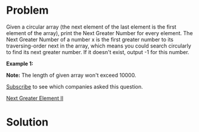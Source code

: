 
# Problem

Given a circular array (the next element of the last element is the first
element of the array), print the Next Greater Number for every element. The
Next Greater Number of a number x is the first greater number to its
traversing-order next in the array, which means you could search circularly to
find its next greater number. If it doesn't exist, output -1 for this number.

**Example 1:**  

**Note:** The length of given array won't exceed 10000. 

[Subscribe](/subscribe/) to see which companies asked this question.



[Next Greater Element II](https://leetcode.com/problems/next-greater-element-ii)

# Solution



